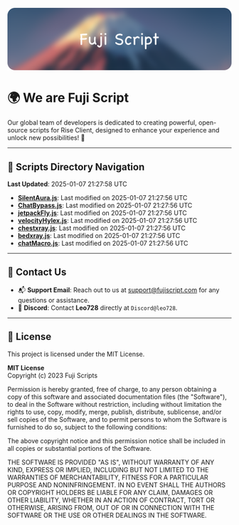 ![Banner](.github/b.webp)

# 🌍 **We are Fuji Script**

Our global team of developers is dedicated to creating powerful, open-source scripts for Rise Client, designed to enhance your experience and unlock new possibilities! 🌟

---
<!-- SCRIPTS_NAVIGATION_START -->
## 📂 **Scripts Directory Navigation**

**Last Updated**: 2025-01-07 21:27:58 UTC

- **[SilentAura.js](scripts/SilentAura.js)**: Last modified on 2025-01-07 21:27:56 UTC
- **[ChatBypass.js](scripts/ChatBypass.js)**: Last modified on 2025-01-07 21:27:56 UTC
- **[jetpackFly.js](scripts/jetpackFly.js)**: Last modified on 2025-01-07 21:27:56 UTC
- **[velocityHylex.js](scripts/velocityHylex.js)**: Last modified on 2025-01-07 21:27:56 UTC
- **[chestxray.js](scripts/chestxray.js)**: Last modified on 2025-01-07 21:27:56 UTC
- **[bedxray.js](scripts/bedxray.js)**: Last modified on 2025-01-07 21:27:56 UTC
- **[chatMacro.js](scripts/chatMacro.js)**: Last modified on 2025-01-07 21:27:56 UTC

<!-- SCRIPTS_NAVIGATION_END -->

---

## 💬 **Contact Us**  
- 📬 **Support Email**: Reach out to us at [support@fujiscript.com](mailto:support@fujiscript.com) for any questions or assistance.  
- 💬 **Discord**: Contact **Leo728** directly at `Discord@leo728`.

---

## 📜 **License**

This project is licensed under the MIT License.  

**MIT License**  
Copyright (c) 2023 Fuji Scripts  

Permission is hereby granted, free of charge, to any person obtaining a copy of this software and associated documentation files (the "Software"), to deal in the Software without restriction, including without limitation the rights to use, copy, modify, merge, publish, distribute, sublicense, and/or sell copies of the Software, and to permit persons to whom the Software is furnished to do so, subject to the following conditions:  

The above copyright notice and this permission notice shall be included in all copies or substantial portions of the Software.  

THE SOFTWARE IS PROVIDED "AS IS", WITHOUT WARRANTY OF ANY KIND, EXPRESS OR IMPLIED, INCLUDING BUT NOT LIMITED TO THE WARRANTIES OF MERCHANTABILITY, FITNESS FOR A PARTICULAR PURPOSE AND NONINFRINGEMENT. IN NO EVENT SHALL THE AUTHORS OR COPYRIGHT HOLDERS BE LIABLE FOR ANY CLAIM, DAMAGES OR OTHER LIABILITY, WHETHER IN AN ACTION OF CONTRACT, TORT OR OTHERWISE, ARISING FROM, OUT OF OR IN CONNECTION WITH THE SOFTWARE OR THE USE OR OTHER DEALINGS IN THE SOFTWARE.  
